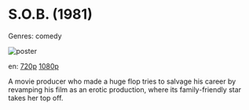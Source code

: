# S.O.B. (1981)

Genres: comedy

![poster](http://image.tmdb.org/t/p/w500/lJIOddZTpEPqL5whNMIeUIDNUKs.jpg)

en:
  [720p](magnet:?xt=urn:btih:7C7BE8D88B8ACC509813664250A83B6C57FB9669&tr=udp://glotorrents.pw:6969/announce&tr=udp://tracker.opentrackr.org:1337/announce&tr=udp://torrent.gresille.org:80/announce&tr=udp://tracker.openbittorrent.com:80&tr=udp://tracker.coppersurfer.tk:6969&tr=udp://tracker.leechers-paradise.org:6969&tr=udp://p4p.arenabg.ch:1337&tr=udp://tracker.internetwarriors.net:1337)
  [1080p](magnet:?xt=urn:btih:FF64AE905A6B744990FF9CA9D6F27AA3DCDD5721&tr=udp://glotorrents.pw:6969/announce&tr=udp://tracker.opentrackr.org:1337/announce&tr=udp://torrent.gresille.org:80/announce&tr=udp://tracker.openbittorrent.com:80&tr=udp://tracker.coppersurfer.tk:6969&tr=udp://tracker.leechers-paradise.org:6969&tr=udp://p4p.arenabg.ch:1337&tr=udp://tracker.internetwarriors.net:1337)
  


A movie producer who made a huge flop tries to salvage his career by revamping his film as an erotic production, where its family-friendly star takes her top off.